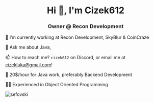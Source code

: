 <h1 align="center">Hi 👋, I'm Cizek612</h1>
<h3 align="center">Owner @ Recon Development</h3>


🔭 I’m currently working at Recon Development, SkyBlur & CoinCraze

💬 Ask me about Java, 

📫 How to reach me? ```cizek612``` on Discord, or email me at cizekluka@gmail.com!

🌌 20$/hour for Java work, preferably Backend Development

🧑‍💻 Experienced in Object Oriented Programming 

<p align="left"> <img src="https://komarev.com/ghpvc/?username=sefovski&label=Profile%20views&color=0e75b6&style=flat" alt="sefovski" /> </p>
